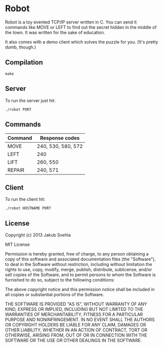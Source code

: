 Robot
=====

Robot is a toy evented TCP/IP server written in C. You can send it commands like MOVE or LEFT to find out the secret hidden in the middle of the town. It was written for the sake of education.

It also comes with a demo client which solves the puzzle for you. (It's pretty dumb, though.)

Compilation
-----------
    make

Server
------

To run the server just hit:

    ./robot PORT

Commands
--------

<table>
  <thead>
    <tr>
      <th>Command</th><th>Response codes</th>
    </tr>
  </thead>
  <tbody>
    <tr>
      <td>MOVE</td><td>240, 530, 580, 572</td>
    </tr>
    <tr>
      <td>LEFT</td><td>240</td>
    </tr>
    <tr>
      <td>LIFT</td><td>260, 550</td>
    </tr>
    <tr>
      <td>REPAIR</td><td>240, 571</td>
    </tr>
  </tbody>
</table>

Client
------

To run the client hit:

    ./robot HOSTNAME PORT

License
-------

Copyright (c) 2013 Jakub Svehla

MIT License

Permission is hereby granted, free of charge, to any person obtaining
a copy of this software and associated documentation files (the
"Software"), to deal in the Software without restriction, including
without limitation the rights to use, copy, modify, merge, publish,
distribute, sublicense, and/or sell copies of the Software, and to
permit persons to whom the Software is furnished to do so, subject to
the following conditions:

The above copyright notice and this permission notice shall be
included in all copies or substantial portions of the Software.

THE SOFTWARE IS PROVIDED "AS IS", WITHOUT WARRANTY OF ANY KIND,
EXPRESS OR IMPLIED, INCLUDING BUT NOT LIMITED TO THE WARRANTIES OF
MERCHANTABILITY, FITNESS FOR A PARTICULAR PURPOSE AND
NONINFRINGEMENT. IN NO EVENT SHALL THE AUTHORS OR COPYRIGHT HOLDERS BE
LIABLE FOR ANY CLAIM, DAMAGES OR OTHER LIABILITY, WHETHER IN AN ACTION
OF CONTRACT, TORT OR OTHERWISE, ARISING FROM, OUT OF OR IN CONNECTION
WITH THE SOFTWARE OR THE USE OR OTHER DEALINGS IN THE SOFTWARE.
